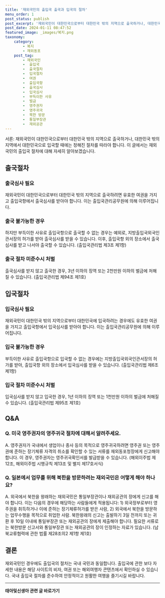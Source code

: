 ```yaml
---
title: '재외국민의 출입국 출국과 입국의 절차'
menu_order: 1
post_status: publish
post_excerpt: '재외국민이 대한민국으로부터 대한민국 밖의 지역으로 출국하거나, 대한민국 밖의 지역에서 대한민국으로 입국할 때에는 정해진 절차를 따라야 합니다. 이 글에서는 재외국민의 출입국 절차에 대해 자세히 알아보겠습니다.'
post_date: 2024-01-11 08:47:52
featured_image: _images/복지.png
taxonomy:
    category:
        - 복지
        - 재외동포
    post_tag:
        - 재외국민
        -  출입국
        -  출국절차
        -  입국절차
        -  여권
        -  출입국항
        -  출국심사
        -  입국심사
        -  부득이한 사유
        -  벌금
        -  영주권자
        -  영주귀국
        -  북한 방문
        -  통일부장관
        -  재외공관
---
```



서론:
재외국민이 대한민국으로부터 대한민국 밖의 지역으로 출국하거나, 대한민국 밖의 지역에서 대한민국으로 입국할 때에는 정해진 절차를 따라야 합니다. 이 글에서는 재외국민의 출입국 절차에 대해 자세히 알아보겠습니다.

## 출국절차

### 출국심사 필요
재외국민이 대한민국으로부터 대한민국 밖의 지역으로 출국하려면 유효한 여권을 가지고 출입국항에서 출국심사를 받아야 합니다. 이는 출입국관리공무원에 의해 이루어집니다. 

### 출국 불가능한 경우
하지만 부득이한 사유로 출입국항으로 출국할 수 없는 경우는 예외로, 지방출입국외국인관서장의 허가를 받아 출국심사를 받을 수 있습니다. 이후, 출입국항 외의 장소에서 출국심사를 받고 나서야 출국할 수 있습니다. (출입국관리법 제3조 제1항)

### 출국 절차 미준수시 처벌
출국심사를 받지 않고 출국한 경우, 3년 이하의 징역 또는 2천만원 이하의 벌금에 처해질 수 있습니다. (출입국관리법 제94조 제1호)

## 입국절차

### 입국심사 필요
재외국민이 대한민국 밖의 지역으로부터 대한민국에 입국하려는 경우에도 유효한 여권을 가지고 출입국항에서 입국심사를 받아야 합니다. 이는 출입국관리공무원에 의해 이루어집니다.

### 입국 불가능한 경우
부득이한 사유로 출입국항으로 입국할 수 없는 경우에는 지방출입국외국인관서장의 허가를 받아, 출입국항 외의 장소에서 입국심사를 받을 수 있습니다. (출입국관리법 제6조 제1항)

### 입국 절차 미준수시 처벌
입국심사를 받지 않고 입국한 경우, 1년 이하의 징역 또는 1천만원 이하의 벌금에 처해질 수 있습니다. (출입국관리법 제95조 제1호)

## Q&A

### Q. 미국 영주권자의 영주귀국 절차에 대해서 알려주세요.
A. 영주권자가 국내에서 생업이나 종사 등의 목적으로 영주귀국하려면 영주권 또는 영주권에 준하는 장기체류 자격의 취소를 확인할 수 있는 서류를 재외동포청장에게 신고해야 합니다. 이 경우, 영주권자는 영주귀국확인서를 발급받을 수 있습니다. (해외이주법 제12조, 해외이주법 시행규칙 제13조 및 별지 제17호서식)

### Q. 일본에서 업무를 위해 북한을 방문하려는 재외국민은 어떻게 해야 하나요?
A. 외국에서 북한을 왕래하는 재외국민은 통일부장관이나 재외공관의 장에게 신고를 해야 합니다. 이는 다음의 경우에 해당하는 사람들에게 적용됩니다: 1) 외국정부로부터 영주권을 취득하거나 이에 준하는 장기체류허가를 받은 사람, 2) 외국에서 북한을 방문하는 업무수행을 목적으로 취업한 사람. 북한왕래의 신고는 출발하기 3일 전까지 또는 귀환 후 10일 이내에 통일부장관 또는 재외공관의 장에게 제출해야 합니다. 필요한 서류로는 북한방문 신고서와 통일부장관 또는 재외공관의 장이 인정하는 자료가 있습니다. (남북교류협력에 관한 법률 제28조의2 제1항 제1호)

## 결론

재외국민인 경우에도 출입국의 절차는 국내 국민과 동일합니다. 출입국에 관한 보다 자세한 내용은 해당 사이트의 비자, 여권 또는 해외여행자 콘텐츠에서 확인하실 수 있습니다. 국내 출입국 절차를 준수하여 안정적이고 원활한 여행을 즐기시길 바랍니다.
<!-- wp:separator -->
<hr class="wp-block-separator has-alpha-channel-opacity"/>
<!-- /wp:separator -->

<!-- wp:group {"backgroundColor":"base","layout":{"type":"constrained"}} -->
<div class="wp-block-group has-base-background-color has-background"><!-- wp:paragraph {"align":"center","fontSize":"medium"} -->
<p class="has-text-align-center has-large-font-size"><strong>태아및신생아 관련 글 바로가기</strong></p>
<!-- /wp:paragraph -->


<!-- wp:latest-posts
{"categories":[{"id":1496,"count":19,"description":"","link":"https://uknowlaw.com/category/%ed%83%9c%ec%95%84%eb%b0%8f%ec%8b%a0%ec%83%9d%ec%95%84/","name":"태아및신생아","slug":"태아및신생아","taxonomy":"category","parent":0,"meta":[],"_links":{"self":[{"href":"https://uknowlaw.com/wp-json/wp/v2/categories/1496"}],"collection":[{"href":"https://uknowlaw.com/wp-json/wp/v2/categories"}],"about":[{"href":"https://uknowlaw.com/wp-json/wp/v2/taxonomies/category"}],"wp:post_type":[{"href":"https://uknowlaw.com/wp-json/wp/v2/posts?categories=1496"}],"curies":[{"name":"wp","href":"https://api.w.org/{rel}","templated":true}]}}],"postsToShow":100,"excerptLength":28,"postLayout":"grid","columns":2,"featuredImageAlign":"left","featuredImageSizeSlug":"large","fontSize":"small"} /--></div>
<!-- /wp:group -->